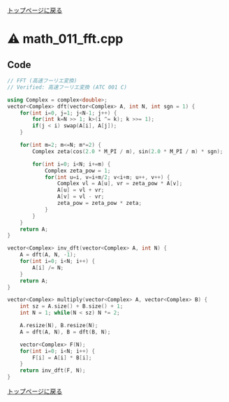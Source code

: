 <!-- mathjax config similar to math.stackexchange -->
<script type="text/javascript"
  src="http://cdn.mathjax.org/mathjax/latest/MathJax.js?config=TeX-AMS-MML_HTMLorMML">
</script>
<script type="text/x-mathjax-config">
  MathJax.Hub.Config({
    TeX: { equationNumbers: { autoNumber: "AMS" }},
    tex2jax: {
      inlineMath: [ ['$','$'] ],
      processEscapes: true
    },
    "HTML-CSS": { matchFontHeight: false },
    displayAlign: "left",
    displayIndent: "2em"
  });
</script>

<script type="text/javascript" src="https://cdnjs.cloudflare.com/ajax/libs/jquery/3.4.1/jquery.min.js"></script>
<link rel="stylesheet" href="../css/copy-button.css" />
<script type="text/javascript" src="../js/balloons.js"></script>
<script type="text/javascript" src="../js/copy-button.js"></script>



[トップページに戻る](../index.html)

# :warning: math\_011\_fft.cpp

## Code

```cpp
// FFT (高速フーリエ変換)
// Verified: 高速フーリエ変換 (ATC 001 C)

using Complex = complex<double>;
vector<Complex> dft(vector<Complex> A, int N, int sgn = 1) {
    for(int i=0, j=1; j<N-1; j++) {
        for(int k=N >> 1; k>(i ^= k); k >>= 1);
        if(j < i) swap(A[i], A[j]);
    }

    for(int m=2; m<=N; m*=2) {
        Complex zeta(cos(2.0 * M_PI / m), sin(2.0 * M_PI / m) * sgn);

        for(int i=0; i<N; i+=m) {
            Complex zeta_pow = 1;
            for(int u=i, v=i+m/2; v<i+m; u++, v++) {
                Complex vl = A[u], vr = zeta_pow * A[v];
                A[u] = vl + vr;
                A[v] = vl - vr;
                zeta_pow = zeta_pow * zeta;
            }
        }
    }
    return A;
}

vector<Complex> inv_dft(vector<Complex> A, int N) {
    A = dft(A, N, -1);
    for(int i=0; i<N; i++) {
        A[i] /= N;
    }
    return A;
}

vector<Complex> multiply(vector<Complex> A, vector<Complex> B) {
    int sz = A.size() + B.size() + 1;
    int N = 1; while(N < sz) N *= 2;

    A.resize(N), B.resize(N);
    A = dft(A, N), B = dft(B, N);

    vector<Complex> F(N);
    for(int i=0; i<N; i++) {
        F[i] = A[i] * B[i];
    }
    return inv_dft(F, N);
}

```

[トップページに戻る](../index.html)
